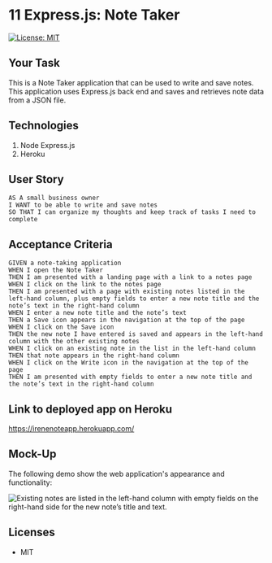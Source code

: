 # 11 Express.js: Note Taker
[![License: MIT](https://img.shields.io/badge/License-MIT-yellow.svg)](https://opensource.org/licenses/MIT)

## Your Task

This is a Note Taker application that can be used to write and save notes. This application uses Express.js back end and saves and retrieves note data from a JSON file.

## Technologies

1. Node Express.js
2. Heroku

## User Story

```
AS A small business owner
I WANT to be able to write and save notes
SO THAT I can organize my thoughts and keep track of tasks I need to complete
```

## Acceptance Criteria

```
GIVEN a note-taking application
WHEN I open the Note Taker
THEN I am presented with a landing page with a link to a notes page
WHEN I click on the link to the notes page
THEN I am presented with a page with existing notes listed in the left-hand column, plus empty fields to enter a new note title and the note’s text in the right-hand column
WHEN I enter a new note title and the note’s text
THEN a Save icon appears in the navigation at the top of the page
WHEN I click on the Save icon
THEN the new note I have entered is saved and appears in the left-hand column with the other existing notes
WHEN I click on an existing note in the list in the left-hand column
THEN that note appears in the right-hand column
WHEN I click on the Write icon in the navigation at the top of the page
THEN I am presented with empty fields to enter a new note title and the note’s text in the right-hand column
```

## Link to deployed app on Heroku
https://irenenoteapp.herokuapp.com/

## Mock-Up

The following demo show the web application's appearance and functionality:

![Existing notes are listed in the left-hand column with empty fields on the right-hand side for the new note’s title and text.](./assets/hwork_demo_gif.gif)

## Licenses

* MIT



